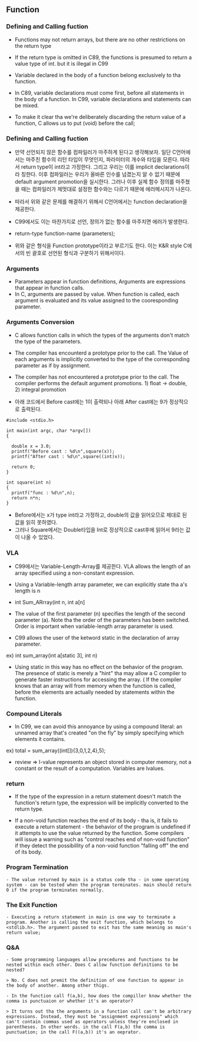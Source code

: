 ## Function ##

### Defining and Calling fuction ###

   - Functions may not return arrays, but there are no other restrictions on the return type
    
   - If the return type is omitted in C89, the functions is presumed to return a value type of int. but it is illegal in C99

   - Variable declared in the body of a function belong exclusively to tha function.

   - In C89, variable declarations must come first, before all statements in the body of a function. In C99, variable declarations and statements can be mixed.

   - To make it clear tha we're deliberately discarding the return value of a function, C allows us to put (void) before the call;

### Defining and Calling fuction ###

   - 만약 선언되지 않은 함수를 컴파일러가 마주하게 된다고 생각해보자. 일단 C언어에서는 마주친 함수의 리턴 타입이 무엇인지, 파라미터의 개수와 타입을 모른다. 따라서 return type이 int라고 가정한다. 그리고 우리는 이를 implicit declarations이라 칭한다. 이후 컴파일러는 우리가 올바른 인수를 넘겼는지 알 수 없기 때문에 default argument promotion을 실시한다. 그러나 이후 실제 함수 정의를 마주쳤을 때는 컴파일러가 제멋대로 설정한 함수와는 다르기 때문에 에러메시지가 나온다.

   - 따라서 위와 같은 문제를 해결하기 위해서 C언어에서는 function declaration을 제공한다.

   - C99에서도 이는 마찬가지로 선언, 정의가 없는 함수를 마주치면 에러가 발생한다.

   - return-type function-name (parameters);

   - 위와 같은 형식을 Function prototype이라고 부르기도 한다. 이는 K&R style C에서의 빈 괄호로 선언된 형식과 구분하기 위해서이다.

### Arguments ###

   - Parameters appear in function definitions, Arguments are expressions that appear in function calls.
   - In C, arguments are passed by value. When function is called, each argument is evaluated and its value assigned to the cooresponding parameter.
    

### Arguments Conversion ###

   - C allows function calls in which the types of the arguments don't match the type of the parameters.
   - The compiler has encounterd a prototype prior to the call. The Value of each arguments is implicitly converted to the type of the corresponding parameter as if by assignment.

   - The compiler has not encountered a prototype prior to the call. The compiler performs the default argument promotions. 1) float -> double, 2) integral promotion


   - 아래 코드에서 Before cast에는 1이 출력되나 아래 After cast에는 9가 정상적으로 출력된다. 


```
#include <stdio.h>

int main(int argc, char *argv[])
{
  
  double x = 3.0;
  printf("Before cast : %d\n",square(x));
  printf("After cast : %d\n",square((int)x));
  
  return 0;
}

int square(int n)
{
  printf("func : %d\n",n);
  return n*n;
}
``` 
  - Before에서는 x가 type int라고 가정하고, double의 값을 읽어오므로 제대로 된 값을 읽히 못하였다.
  - 그러나 Square에서는 Double타입을 Int로 정상적으로 cast후에 읽어서 9라는 값이 나올 수 있었다.

### VLA ###

   - C99에서는 Variable-Length-Array를 제공한다. VLA allows the length of an array specified using a non-constant expression.

   - Using a Variable-length array parameter, we can explicitly state tha a's length is n

   - int Sum_ARrray(int n, int a[n]

   - The value of the first parameter (n) specifies the length of the second parameter (a). Note tha the order of the parameters has been switched. Order is important when variable-length array parameter is used.

   - C99 allows the user of the ketword static in the declaration of array parameter.

   ex) int sum_array(int a[static 3], int n)

   - Using static in this way has no effect on the behavior of the program. The presence of static is merely a "hint" tha may allow a C compiler to generate faster instructions for accessing the array. ( If the compiler knows that an array will from memory when the function is called, before the elements are actually needed by statements within the function.

### Compound Literals ###

   - In C99, we can avoid this annoyance by using a compound literal: an unnamed array that's created "on the fly" by simply specifying which elements it contains.

   ex) total = sum_array((int[]){3,0,1,2,4},5);

   - review => l-value represents an object stored in computer memory, not a constant or the result of a computation. Variables are lvalues.


### return ###

   - If the type of the expression in a return statement doesn't match the function's return type, the expression will be implicitly converted to the return type.

   - If a non-void function reaches the end of its body - tha is, it fails to execute a return statement - the behavior of the program is undefined if it attempts to use the value returned by the function. Some compilers will issue a warning such as "control reaches end of non-void function" if they detect the possibillity of a non-void function "falling off" the end of its body.

### Program Termination ###

    - The value returned by main is a status code tha - in some operating system - can be tested when the program terminates. main should return 0 if the program terminates normally.

### The Exit Function ###

    - Executing a return statement in main is one way to terminate a program. Another is calling the exit function, which belongs to <stdlib.h>. The argument passed to exit has the same meaning as main's return value;

### Q&A ###

    - Some programming languages allow precedures and functions to be nested within each other. Does C allow function definitions to be nested?

    > No. C does not premit the definition of one function to appear in the body of another. Among other thigs.

    - In the function call f(a,b), how does the compiller know whether the comma is punctuaion or whether it's an operator?

    > It turns out tha the arguments in a function call can't be arbitrary expressions. Instead, they must be "assignment expressions" which can't contain commas used as operators unless they're enclosed in parentheses. In other words. in the call F(a,b) the comma is punctuation; in the call F((a,b)) it's an oeprator.
